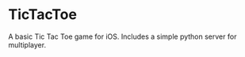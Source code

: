 TicTacToe
=========

A basic Tic Tac Toe game for iOS. Includes a simple python server for multiplayer.

